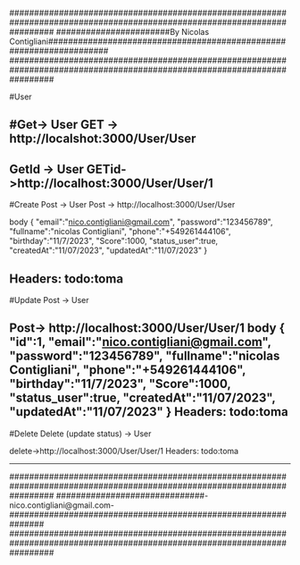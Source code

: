 
#########################################################################################################################
#######################By Nicolas Contigliani####################################################################
######################################################################################################################### 


#User

#Get-> User
GET -> http://localshot:3000/User/User
------------------------------

GetId -> User
GETid->http://localhost:3000/User/User/1
------------------------------

#Create Post -> User
Post -> http://localhost:3000/User/User

body 
{
   "email":"nico.contigliani@gmail.com",
   "password":"123456789",
   "fullname":"nicolas Contigliani",
   "phone":"+549261444106",
   "birthday":"11/7/2023",
   "Score":1000,
   "status_user":true,
   "createdAt":"11/07/2023",
   "updatedAt":"11/07/2023"
}

Headers:    todo:toma
----------------------------------------
#Update Post -> User

Post-> http://localhost:3000/User/User/1
body 
{  
   "id":1,
   "email":"nico.contigliani@gmail.com",
   "password":"123456789",
   "fullname":"nicolas Contigliani",
   "phone":"+549261444106",
   "birthday":"11/7/2023",
   "Score":1000,
   "status_user":true,
   "createdAt":"11/07/2023",
   "updatedAt":"11/07/2023"
}
Headers:    todo:toma
--------------------------------------------------

#Delete Delete (update status) -> User

delete->http://localhost:3000/User/User/1 
Headers:    todo:toma

---------------------------------------------------


#########################################################################################################################
##############################-nico.contigliani@gmail.com-############################################################### 
#########################################################################################################################
